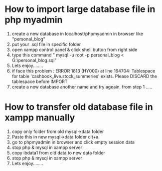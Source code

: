 # How to import large database file in php myadmin
<ol>
  <li> create a new database in localhost/phpmyadmin in browser like "personal_blog" </li>
  <li> put your .sql file in specific folder  </li>
  <li> open xampp control panel & click shell button from right side </li>
  <li> type this command " mysql -u root -p personal_blog < G:\personal_blog.sql" </li>
  <li> Lets enjoy........</li>
  <li> if face this problem : ERROR 1813 (HY000) at line 164704: Tablespace for table 'cashbook_live.stock_summeries' exists. Please DISCARD the tablespace before IMPORT </li>
  <li> create a new database another name and try ageain. from step 1 ..... </li>
</ol>


# How to transfer old database file in xampp manually
<ol>
  <li> copy only folder from old mysql->data folder </li>
  <li> Paste this in new mysql->data folder clt+a  </li>
  <li> go to phpmyadmin in browser and click empty session data </li>
  <li> stop php & mysql in xampp server </li>
  <li> copy ibdata1 from old data to new data folder </li>
  <li> stop php & mysql in xampp server </li>
  <li> Lets enjoy........</li>
</ol>

